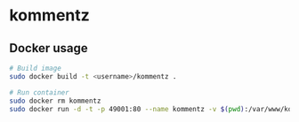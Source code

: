 # kommentz

## Docker usage

```bash
# Build image
sudo docker build -t <username>/kommentz .

# Run container
sudo docker rm kommentz
sudo docker run -d -t -p 49001:80 --name kommentz -v $(pwd):/var/www/kommentz <username>/kommentz
```